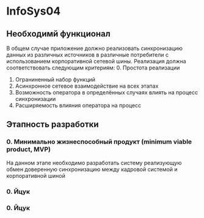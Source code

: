 # InfoSys04
## Необходимй функционал
В общем случае приложение должно реализовать синхронизацию данных из различных источников в различные потребители с использованием корпоративной сетевой шины. Реализация должна соответствовать следующим критериям:
0. Простота реализации
1. Ограниненный набор функций
2. Асинхронное сетевое взаимодействие на всех этапах
3. Возможность оператора в определённых случаях влиять на процесс синхронизации
4. Расширяемость влияния оператора на процесс

## Этапность разработки
### 0. Минимально жизнеспособный продукт (minimum viable product, MVP) 
На данном этапе необходимо разработать систему реализующую обмен доверенную синхронизацию между кадровой системой и корпоративной шиной

### 0. Йцук

### 0. Йцук
